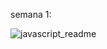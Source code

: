 semana 1: 

![javascript_readme](https://user-images.githubusercontent.com/69828273/235278730-f84cbb52-a1d1-4fba-a27b-05005cb27326.jpg)
